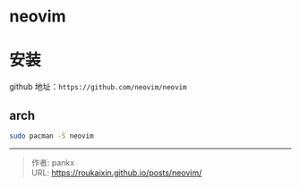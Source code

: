 # neovim



# 安装

github 地址：`https://github.com/neovim/neovim`



## arch

```bash
sudo pacman -S neovim
```



---

> 作者: pankx  
> URL: https://roukaixin.github.io/posts/neovim/  

